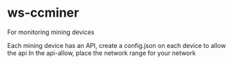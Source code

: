 # ws-ccminer
For monitoring mining devices

Each mining device has an API, create a config.json on each device to allow the api
In the api-allow, place the network range for your network

